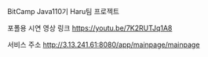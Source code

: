 BitCamp Java110기 Haru팀 프로젝트

포폴용 시연 영상 링크 https://youtu.be/7K2RUTJq1A8

서비스 주소 http://3.13.241.61:8080/app/mainpage/mainpage

